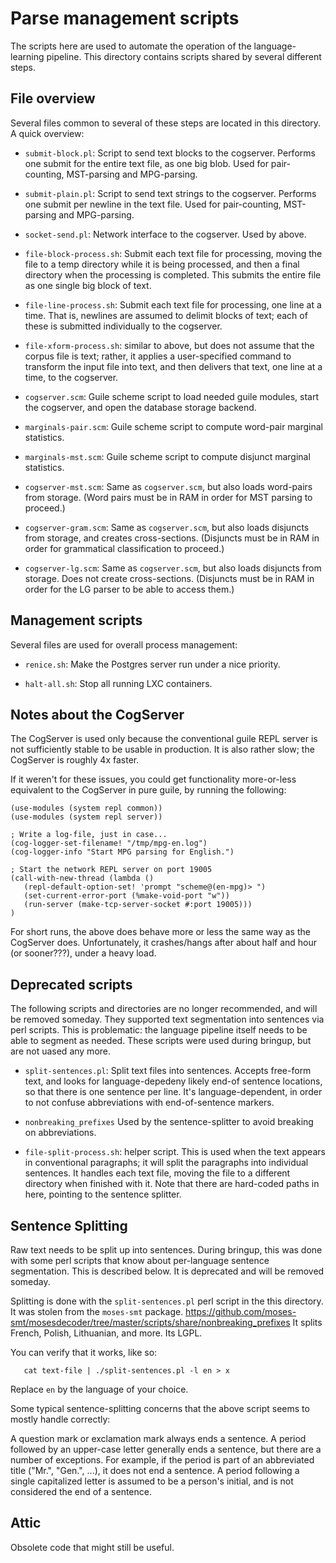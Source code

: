 
Parse management scripts
========================

The scripts here are used to automate the operation of the
language-learning pipeline. This directory contains scripts shared
by several different steps.

File overview
-------------
Several files common to several of these steps are located in this
directory.  A quick overview:

* `submit-block.pl`: Script to send text blocks to the cogserver.
  Performs one submit for the entire text file, as one big blob.
  Used for pair-counting, MST-parsing and MPG-parsing.

* `submit-plain.pl`: Script to send text strings to the cogserver.
  Performs one submit per newline in the text file.
  Used for pair-counting, MST-parsing and MPG-parsing.

* `socket-send.pl`: Network interface to the cogserver. Used by above.

* `file-block-process.sh`: Submit each text file for processing,
  moving the file to a temp directory while it is being processed,
  and then a final directory when the processing is completed.
  This submits the entire file as one single big block of text.

* `file-line-process.sh`: Submit each text file for processing,
  one line at a time. That is, newlines are assumed to delimit blocks
  of text; each of these is submitted individually to the cogserver.

* `file-xform-process.sh`: similar to above, but does not assume
  that the corpus file is text; rather, it applies a user-specified
  command to transform the input file into text, and then delivers
  that text, one line at a time, to the cogserver.

* `cogserver.scm`: Guile scheme script to load needed guile modules,
  start the cogserver, and open the database storage backend.

* `marginals-pair.scm`: Guile scheme script to compute word-pair
  marginal statistics.

* `marginals-mst.scm`: Guile scheme script to compute disjunct
  marginal statistics.

* `cogserver-mst.scm`: Same as `cogserver.scm`, but also loads
  word-pairs from storage. (Word pairs must be in RAM in order for
  MST parsing to proceed.)

* `cogserver-gram.scm`: Same as `cogserver.scm`, but also loads
  disjuncts from storage, and creates cross-sections. (Disjuncts
  must be in RAM in order for grammatical classification to proceed.)

* `cogserver-lg.scm`: Same as `cogserver.scm`, but also loads
  disjuncts from storage. Does not create cross-sections. (Disjuncts
  must be in RAM in order for the LG parser to be able to access them.)

Management scripts
------------------
Several files are used for overall process management:

* `renice.sh`: Make the Postgres server run under a nice priority.

* `halt-all.sh`: Stop all running LXC containers.

Notes about the CogServer
-------------------------
The CogServer is used only because the conventional guile REPL server
is not sufficiently stable to be usable in production. It is also rather
slow; the CogServer is roughly 4x faster.

If it weren't for these issues, you could get functionality more-or-less
equivalent to the CogServer in pure guile, by running the following:
```
(use-modules (system repl common))
(use-modules (system repl server))

; Write a log-file, just in case...
(cog-logger-set-filename! "/tmp/mpg-en.log")
(cog-logger-info "Start MPG parsing for English.")

; Start the network REPL server on port 19005
(call-with-new-thread (lambda ()
   (repl-default-option-set! 'prompt "scheme@(en-mpg)> ")
   (set-current-error-port (%make-void-port "w"))
   (run-server (make-tcp-server-socket #:port 19005)))
)
```
For short runs, the above does behave more or less the same way as the
CogServer does. Unfortunately, it crashes/hangs after about half and
hour (or sooner???), under a heavy load.

Deprecated scripts
------------------
The following scripts and directories are no longer recommended, and
will be removed someday. They supported text segmentation into sentences
via perl scripts. This is problematic: the language pipeline itself
needs to be able to segment as needed. These scripts were used during
bringup, but are not uased any more.

* `split-sentences.pl`: Split text files into sentences. Accepts
  free-form text, and looks for language-depedeny likely end-of
  sentence locations, so that there is one sentence per line.
  It's language-dependent, in order to not confuse abbreviations
  with end-of-sentence markers.

* `nonbreaking_prefixes` Used by the sentence-splitter to avoid
  breaking on abbreviations.

* `file-split-process.sh`: helper script. This is used when the text
  appears in conventional paragraphs; it will split the paragraphs into
  individual sentences.  It handles each text file, moving the file to
  a different directory when finished with it.  Note that there are
  hard-coded paths in here, pointing to the sentence splitter.


Sentence Splitting
------------------
Raw text needs to be split up into sentences.  During bringup, this was
done with some perl scripts that know about per-language sentence
segmentation. This is described below. It is deprecated and will be
removed someday.

Splitting is done with the `split-sentences.pl` perl script in the this
directory.  It was stolen from the `moses-smt` package.
https://github.com/moses-smt/mosesdecoder/tree/master/scripts/share/nonbreaking_prefixes
It splits French, Polish, Lithuanian, and more.  Its LGPL.

You can verify that it works, like so:
```
   cat text-file | ./split-sentences.pl -l en > x
```
Replace `en` by the language of your choice.

Some typical sentence-splitting concerns that the above script seems
to mostly handle correctly:

A question mark or exclamation mark always ends a sentence.  A period
followed by an upper-case letter generally ends a sentence, but there
are a number of exceptions.  For example, if the period is part of an
abbreviated title ("Mr.", "Gen.", ...), it does not end a sentence.
A period following a single capitalized letter is assumed to be a
person's initial, and is not considered the end of a sentence.

Attic
-----
Obsolete code that might still be useful.
